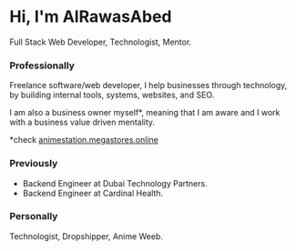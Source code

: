 # Hi, I'm AlRawasAbed
Full Stack Web Developer, Technologist, Mentor.

### Professionally
Freelance software/web developer, I help businesses through technology, by building internal tools, systems, websites, and SEO.

I am also a business owner myself*, meaning that I am aware and I work with a business value driven mentality.

*check [animestation.megastores.online](https://animestation.megastores.online)

### Previously
- Backend Engineer at Dubai Technology Partners.
- Backend Engineer at Cardinal Health.

### Personally
Technologist, Dropshipper, Anime Weeb.